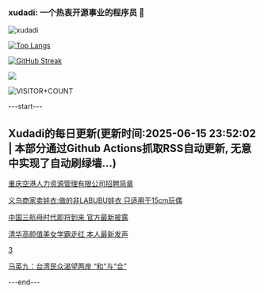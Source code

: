 ### xudadi: 一个热衷开源事业的程序员 👋

![xudadi](https://github-readme-stats-git-masterorgs-github-readme-stats-team.vercel.app/api?username=xudadi)

[![Top Langs](https://github-readme-stats.vercel.app/api/top-langs/?username=xudadi)](https://github.com/anuraghazra/github-readme-stats)

[![GitHub Streak](https://streak-stats.demolab.com?user=xudadi&locale=zh_Hans)](https://git.io/streak-stats)

![](https://raw.githubusercontent.com/xudadi/xudadi/main/assets/github-contribution-grid-snake.svg)

![VISITOR+COUNT](https://komarev.com/ghpvc/?username=xudadi&label=VISITOR+COUNT)


---start---

## Xudadi的每日更新(更新时间:2025-06-15 23:52:02 | 本部分通过Github Actions抓取RSS自动更新, 无意中实现了自动刷绿墙...)

[重庆空港人力资源管理有限公司招聘简章](https://www.gongkaoleida.com/article/2451464)

[义乌商家卖娃衣:做的非LABUBU娃衣 只适用于15cm玩偶](https://m.163.com/news/article/K224VLNA051492T3.html)

[中国三航母时代即将到来 官方最新披露](https://m.163.com/news/article/K23GIQEP0550A0OW.html)

[清华高颜值美女学霸走红 本人最新发声](https://m.163.com/news/article/K239NQIT053469LG.html)

[3](https://m.163.com/touch/news/sub/domestic)

[马英九：台湾民众渴望两岸 “和”与“合”](https://m.163.com/news/article/K23A1V6P055080L4.html)

---end---
